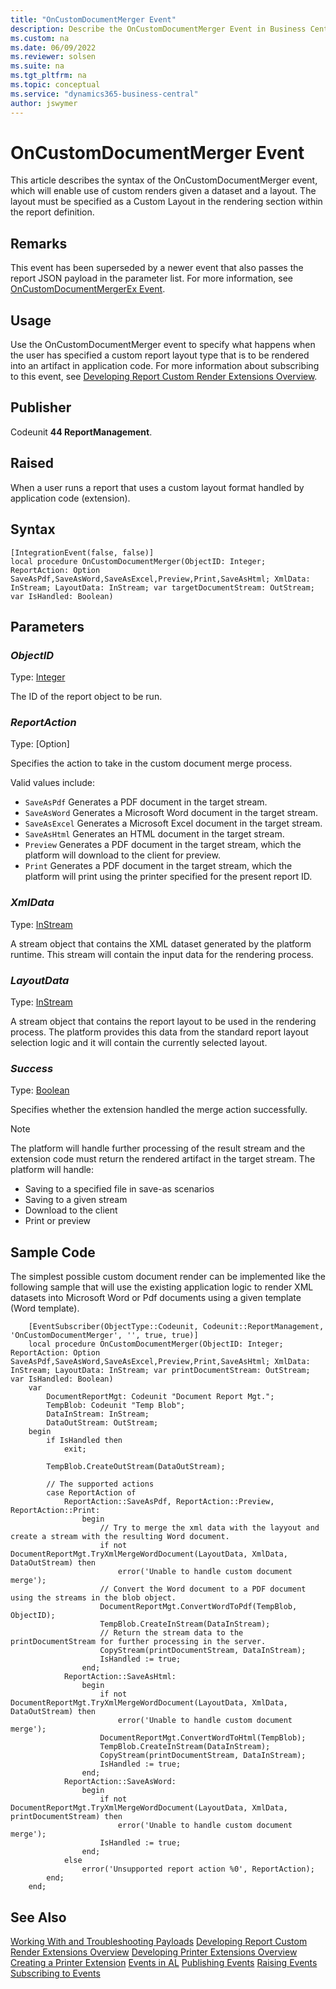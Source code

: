 ```yaml
---
title: "OnCustomDocumentMerger Event"
description: Describe the OnCustomDocumentMerger Event in Business Central.
ms.custom: na
ms.date: 06/09/2022
ms.reviewer: solsen
ms.suite: na
ms.tgt_pltfrm: na
ms.topic: conceptual
ms.service: "dynamics365-business-central"
author: jswymer
---
```


# OnCustomDocumentMerger Event

This article describes the syntax of the OnCustomDocumentMerger event, which will enable use of custom renders given a dataset and a layout. The layout must be specified as a Custom Layout in the rendering section within the report definition.

## Remarks  

This event has been superseded by a newer event that also passes the report JSON payload in the parameter list. For more information, see [OnCustomDocumentMergerEx Event](devenv-oncustomdocumentmergerex-event.md).

## Usage

Use the OnCustomDocumentMerger event to specify what happens when the user has specified a custom report layout type that is to be rendered into an artifact in application code. For more information about subscribing to this event, see [Developing Report Custom Render Extensions Overview](devenv-report-custom-render.md).

## Publisher

Codeunit **44 ReportManagement**.

## Raised

When a user runs a report that uses a custom layout format handled by application code (extension).

## Syntax

```AL
[IntegrationEvent(false, false)]
local procedure OnCustomDocumentMerger(ObjectID: Integer; ReportAction: Option SaveAsPdf,SaveAsWord,SaveAsExcel,Preview,Print,SaveAsHtml; XmlData: InStream; LayoutData: InStream; var targetDocumentStream: OutStream; var IsHandled: Boolean)
```

## Parameters

### *ObjectID*

Type: [Integer](methods-auto/integer/integer-data-type.md)

The ID of the report object to be run.

### *ReportAction*

Type: [Option]

Specifies the action to take in the custom document merge process.

Valid values include:

- `SaveAsPdf` Generates a PDF document in the target stream.
- `SaveAsWord` Generates a Microsoft Word document in the target stream.
- `SaveAsExcel` Generates a Microsoft Excel document in the target stream.
- `SaveAsHtml` Generates an HTML document in the target stream.
- `Preview` Generates a PDF document in the target stream, which the platform will download to the client for preview.
- `Print` Generates a PDF document in the target stream, which the platform will print using the printer specified for the present report ID.

### *XmlData*

Type: [InStream](methods-auto/instream/instream-data-type.md)

A stream object that contains the XML dataset generated by the platform runtime. This stream will contain the input data for the rendering process.

### *LayoutData*

Type: [InStream](methods-auto/instream/instream-data-type.md)

A stream object that contains the report layout to be used in the rendering process. The platform provides this data from the standard report layout selection logic and it will contain the currently selected layout.

### *Success*

Type: [Boolean](methods-auto/boolean/boolean-data-type.md)

Specifies whether the extension handled the merge action successfully.

> [!NOTE]  
> The platform will handle further processing of the result stream and the extension code must return the rendered artifact in the target stream. The platform will handle:
>
> - Saving to a specified file in save-as scenarios
> - Saving to a given stream
> - Download to the client
> - Print or preview

## Sample Code

The simplest possible custom document render can be implemented like the following sample that will use the existing application logic to render XML datasets into Microsoft Word or Pdf documents using a given template (Word template).

```al
    [EventSubscriber(ObjectType::Codeunit, Codeunit::ReportManagement, 'OnCustomDocumentMerger', '', true, true)]
    local procedure OnCustomDocumentMerger(ObjectID: Integer; ReportAction: Option SaveAsPdf,SaveAsWord,SaveAsExcel,Preview,Print,SaveAsHtml; XmlData: InStream; LayoutData: InStream; var printDocumentStream: OutStream; var IsHandled: Boolean)
    var
        DocumentReportMgt: Codeunit "Document Report Mgt.";
        TempBlob: Codeunit "Temp Blob";
        DataInStream: InStream;
        DataOutStream: OutStream;
    begin
        if IsHandled then
            exit;

        TempBlob.CreateOutStream(DataOutStream);

        // The supported actions
        case ReportAction of
            ReportAction::SaveAsPdf, ReportAction::Preview, ReportAction::Print:
                begin
                    // Try to merge the xml data with the layyout and create a stream with the resulting Word document.
                    if not DocumentReportMgt.TryXmlMergeWordDocument(LayoutData, XmlData, DataOutStream) then
                        error('Unable to handle custom document merge');
                    // Convert the Word document to a PDF document using the streams in the blob object.
                    DocumentReportMgt.ConvertWordToPdf(TempBlob, ObjectID);
                    TempBlob.CreateInStream(DataInStream);
                    // Return the stream data to the printDocumentStream for further processing in the server.
                    CopyStream(printDocumentStream, DataInStream);
                    IsHandled := true;
                end;
            ReportAction::SaveAsHtml:
                begin
                    if not DocumentReportMgt.TryXmlMergeWordDocument(LayoutData, XmlData, DataOutStream) then
                        error('Unable to handle custom document merge');
                    DocumentReportMgt.ConvertWordToHtml(TempBlob);
                    TempBlob.CreateInStream(DataInStream);
                    CopyStream(printDocumentStream, DataInStream);
                    IsHandled := true;
                end;
            ReportAction::SaveAsWord:
                begin
                    if not DocumentReportMgt.TryXmlMergeWordDocument(LayoutData, XmlData, printDocumentStream) then
                        error('Unable to handle custom document merge');
                    IsHandled := true;
                end;
            else
                error('Unsupported report action %0', ReportAction);
        end;
    end;
```

## See Also

[Working With and Troubleshooting Payloads](devenv-reports-troubleshoot-printing.md)
[Developing Report Custom Render Extensions Overview](devenv-report-custom-render.md)
[Developing Printer Extensions Overview](devenv-reports-printing.md)
[Creating a Printer Extension](devenv-reports-create-printer-extension.md)
[Events in AL](devenv-events-in-al.md)
[Publishing Events](devenv-publishing-events.md)
[Raising Events](devenv-raising-events.md)
[Subscribing to Events](devenv-subscribing-to-events.md)
